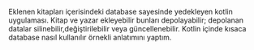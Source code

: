Eklenen kitapları içerisindeki database sayesinde yedekleyen kotlin uygulaması. Kitap ve yazar ekleyebilir bunları depolayabilir; depolanan datalar silinebilir,değiştirilebilir veya güncellenebilir. Kotlin içinde kısaca database nasıl kullanılır örnekli anlatımını yaptım.
